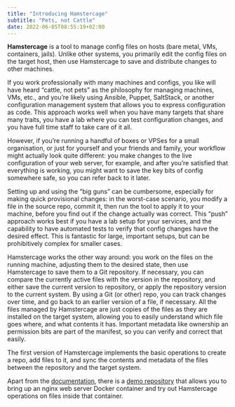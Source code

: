 ```yaml
---
title: "Introducing Hamstercage"
subtitle: "Pets, not Cattle"
date: 2022-06-05T08:55:19+02:00
---
```


**Hamstercage** is a tool to manage config files on hosts (bare metal, VMs, containers, jails). Unlike other systems, you primarily edit the config files on the target host, then use Hamstercage to save and distribute changes to other machines.

If you work professionally with many machines and configs, you like will have heard “cattle, not pets” as the philosophy for managing machines, VMs, etc., and you’re likely using Ansible, Puppet, SaltStack, or another configuration management system that allows you to express configuration as code. This approach works well when you have many targets that share many traits, you have a lab where you can test configuration changes, and you have full time staff to take care of it all.

However, if you’re running a handful of boxes or VPSes for a small organisation, or just for yourself and your friends and family, your workflow might actually look quite different: you make changes to the live configuration of your web server, for example, and after you’re satisfied that everything is working, you might want to save the key bits of config somewhere safe, so you can refer back to it later.

Setting up and using the “big guns” can be cumbersome, especially for making quick provisional changes: in the worst-case scenario, you modify a file in the source repo, commit it, then run the tool to apply it to your machine, before you find out if the change actually was correct. This “push” approach works best if you have a lab setup for your services, and the capability to have automated tests to verify that config changes have the desired effect. This is fantastic for large, important setups, but can be prohibitively complex for smaller cases.

Hamstercage works the other way around: you work on the files on the running machine, adjusting them to the desired state, then use Hamstercage to save them to a Git repository. If necessary, you can compare the currently active files with the version in the repository, and either save the current version to repository, or apply the repository version to the current system. By using a Git (or other) repo, you can track changes over time, and go back to an earlier version of a file, if necessary. All the files managed by Hamstercage are just copies of the files as they are installed on the target system, allowing you to easily understand which file goes where, and what contents it has. Important metadata like ownership an permission bits are part of the manifest, so you can verify and correct that easily.

The first version of Hamstercage implements the basic operations to create a repo, add files to it, and sync the contents and metadata of the files between the repository and the target system.

Apart from the [documentation](../documentation/), there is a [demo repository](https://github.com/hamstercage/hamstercage-demo/) that allows you to bring up an nginx web server Docker container and try out Hamstercage operations on files inside that container.